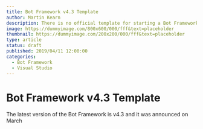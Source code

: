 ```yaml
---
title: Bot Framework v4.3 Template
author: Martin Kearn
description: There is no official template for starting a Bot Framework V4.3 project. So colleagues and I created one. This articles outlines what it does and how to use it.
image: https://dummyimage.com/800x600/000/fff&text=placeholder
thumbnail: https://dummyimage.com/200x200/000/fff&text=placeholder
type: article
status: draft
published: 2019/04/11 12:00:00
categories: 
  - Bot Framework
  - Visual Studio
---
```


# Bot Framework v4.3 Template

The latest version of the Bot Framework is v4.3 and it was announced on March